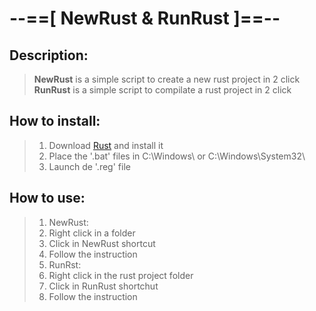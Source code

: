 # --==[ NewRust & RunRust ]==--
## Description:
> **NewRust** is a simple script to create a new rust project in 2 click<br>
> **RunRust** is a simple script to compilate a rust project in 2 click
## How to install:
> 1. Download [Rust](https://www.rust-lang.org/) and install it
> 2. Place the '.bat' files in C:\Windows\ or C:\Windows\System32\
> 3. Launch de '.reg' file
## How to use:
> 1. NewRust:
>	1. Right click  in a folder 
> 	2. Click in NewRust shortcut
> 	3. Follow the instruction
> 2. RunRst:
>	1. Right click in the rust project folder
> 	2. Click in RunRust shortchut
> 	3. Follow the instruction 
